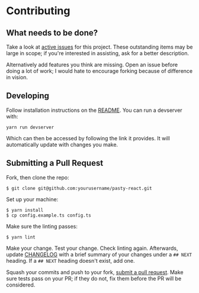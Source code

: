 # Contributing

## What needs to be done?
Take a look at [active issues](https://github.com/brhoades/pasty-react/issues) for this
project. These outstanding items may be large in scope; if you're interested in assisting,
ask for a better description.

Alternatively add features you think are missing. Open an issue before doing
a lot of work; I would hate to encourage forking because of difference in vision.

## Developing
Follow installation instructions on the [README](README.md). You can run a devserver
with:

```
yarn run devserver
```

Which can then be accessed by following the link it provides. It will automatically
update with changes you make.

## Submitting a Pull Request

Fork, then clone the repo:

    $ git clone git@github.com:yourusername/pasty-react.git

Set up your machine:

    $ yarn install
    $ cp config.example.ts config.ts

Make sure the linting passes:

    $ yarn lint

Make your change. Test your change. Check linting again. Afterwards, update
[CHANGELOG](CHANGELOG.md) with a brief summary of your changes under a `## NEXT` heading.
If a `## NEXT` heading doesn't exist, add one.

Squash your commits and push to your fork, [submit a pull request](https://github.com/brhoades/pasty-react/compare). Make sure tests pass on your PR; if they do not, fix them before the PR will be considered.
